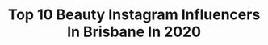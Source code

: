 ---
title: Top 10 Beauty Instagram Influencers In Brisbane In 2020
description: >-
  Find top beauty Instagram influencers in Brisbane in 2020. Most popular hashtags: #beauty #makeup #model #brisbane.
platform: Instagram
profiles:
  - username: "masphoto.official"
    fullname: >-
      Masterpiece Art Studio 📸🌴👙
    location: "Australia"
    followers: 5329
    engagement: 535
    commentsToLikes: 0.104884
    id: ck6u339dyvfx90j71bhrei5ev
    verified: false
    hashtags: "#fitnesslife, #selflove, #vibes, #model"
  - username: "taylahhoney_05"
    fullname: >-
      Taylah Honey
    location: "Australia"
    followers: 35045
    engagement: 199
    commentsToLikes: 0.054225
    id: ck14i7q4ze24z0i19t5aqrju3
    verified: false
    hashtags: "#lovisa, #studiophotography, #graffitiart, #smilesformiles"
  - username: "polina.ziuzina_"
    fullname: >-
      ⓅⓄⓁⒾⓃⒶ🌸
    location: "Australia"
    followers: 14944
    engagement: 326
    commentsToLikes: 0.060712
    id: ck14j055yhym30i19b0phjmwl
    verified: false
    hashtags: "#photographer, #model, #beautifulplaces, #beachstyle"
  - username: "jade.syrett"
    fullname: >-
      JADE
    location: "Australia"
    followers: 50814
    engagement: 333
    commentsToLikes: 0.059239
    id: ck13a1y82o8060i19gci5msnb
    verified: false
    hashtags: "#brisbanemodel, #portraitmood, #nightout, #sport"
  - username: "caake.face"
    fullname: >-
      S T A C E Y 💁🏼‍♀️
    location: "Australia"
    followers: 16876
    engagement: 154
    commentsToLikes: 0.045641
    id: ck15ukv0enodc0i19qncm06fr
    verified: false
    hashtags: "#cutcrease, #beautyjunkie, #beautylover, #beautyaddict"
  - username: "julietaroldann"
    fullname: >-
      Julieta Roldan 🇦🇺 🇦🇷
    location: "Australia"
    followers: 79914
    engagement: 153
    commentsToLikes: 0.040072
    id: ck0ud6ywjigcn0i19d8n00v30
    verified: false
    hashtags: "#lowfatdiet, #doggifts, #christmaspresents, #bestdonuts"
  - username: "alarnataylor_hair_mua"
    fullname: >-
      Alarna Taylor Hair Stylist/MUA
    location: "Australia"
    followers: 17861
    engagement: 291
    commentsToLikes: 0.019967
    id: ck5c6636c4sss0i117sv699dj
    verified: false
    hashtags: "#closeup, #armanibeauty, #thatglow, #sunkissed"
  - username: "sarahjaneroza"
    fullname: >-
      SARAH ROZA
    location: "Australia"
    followers: 337287
    engagement: 220
    commentsToLikes: 0.042483
    id: ck5cl1ocoy2jm0i112ylzgnqh
    verified: true
    hashtags: "#lovers, #day1, #support, #luncheon"
  - username: "georgefavios"
    fullname: >-
      George Favios
    location: "Australia"
    followers: 48667
    engagement: 233
    commentsToLikes: 0.056360
    id: ck0w2qgrtpod20i19sz8eyjeg
    verified: false
    hashtags: "#beauty, #makeupartist, #portugal, #beautiful"
  - username: "centainelatham"
    fullname: >-
      CENTAINE LATHAM 🌴
    location: "Australia"
    followers: 28777
    engagement: 198
    commentsToLikes: 0.118071
    id: ck5cfdcjjmqb20i1184udyf1d
    verified: false
    hashtags: "#smilemakeover, #cosmetics, #beautiful, #whitersmile"
---